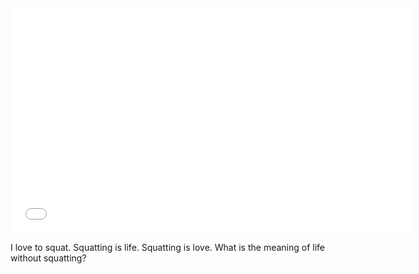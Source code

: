 <iframe width="640" height="360" src="//www.youtube.com/embed/a48rsNu4yO4?feature=player_detailpage" frameborder="0" allowfullscreen></iframe>

I love to squat. Squatting is life. Squatting is love. What is the meaning of life without squatting?
